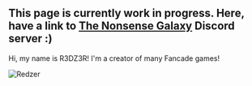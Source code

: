 ## This page is currently work in progress. Here, have a link to [The Nonsense Galaxy](https://discord.gg/mvZT3ANvSS) Discord server :)

Hi, my name is R3DZ3R! I'm a creator of many Fancade games!

![Redzer](https://media.discordapp.net/attachments/791479823306063872/860673348907302952/1625267241906.png?width=332&height=431)
